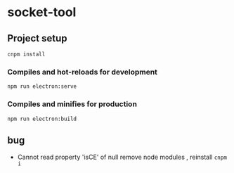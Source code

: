 # socket-tool

## Project setup
```
cnpm install
```

### Compiles and hot-reloads for development
```
npm run electron:serve
```

### Compiles and minifies for production
```
npm run electron:build
```



## bug
- Cannot read property 'isCE' of null 
remove node modules , reinstall `cnpm i`
